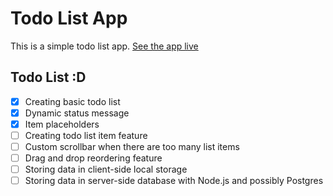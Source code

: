 # Todo List App
This is a simple todo list app.
[See the app live](https://master--thriving-conkies-e9800e.netlify.app/)

## Todo List :D

- [x] Creating basic todo list
- [x] Dynamic status message
- [x] Item placeholders
- [ ] Creating todo list item feature
- [ ] Custom scrollbar when there are too many list items
- [ ] Drag and drop reordering feature
- [ ] Storing data in client-side local storage
- [ ] Storing data in server-side database with Node.js and possibly Postgres